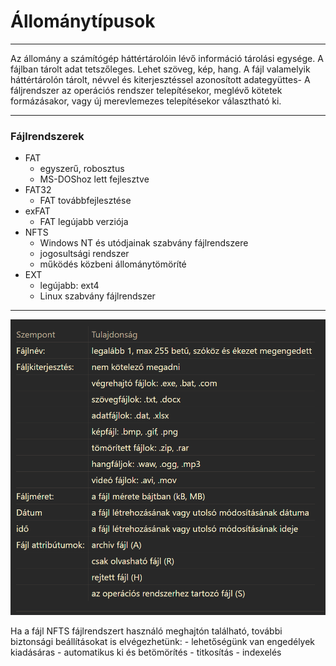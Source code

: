 # Állománytípusok
---

Az állomány a számítógép háttértárolóin lévő információ tárolási egysége. A fájlban tárolt adat tetszőleges. Lehet szöveg, kép, hang. 
A fájl valamelyik háttértárolón tárolt, névvel és kiterjesztéssel azonosított adategyüttes-
A fáljrendszer az operációs rendszer telepítésekor, meglévő kötetek formázásakor, vagy új merevlemezes telepítésekor választható ki.

---

### Fájlrendszerek
- FAT
	- egyszerű, robosztus
	- MS-DOShoz lett fejlesztve
- FAT32
	- FAT továbbfejlesztése
- exFAT
	- FAT legújabb verziója
- NFTS
	- Windows NT és utódjainak szabvány fájlrendszere
	- jogosultsági rendszer
	- működés közbeni állománytömöríté
- EXT
	- legújabb: ext4
	- Linux szabvány fájlrendszer

---

<img src="assets/faljfajtaktablazat.png">

Ha a fájl NFTS fájlrendszert használó meghajtón található, további biztonsági beállításokat is elvégezhetünk:
	- lehetőségünk van engedélyek kiadásáras
	- automatikus ki és betömörítés
	- titkosítás
	- indexelés
